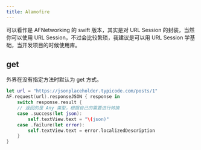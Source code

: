 ```yaml
---
title: Alamofire
---
```


可以看作是 AFNetworking 的 swift 版本，其实是对 URL Session 的封装，当然你可以使用 URL Session，不过会比较繁琐，我建议是可以用 URL Session 学基础，当开发项目的时候使用库。

## get

外界在没有指定方法时默认为 get 方式。

```swift
let url = "https://jsonplaceholder.typicode.com/posts/1"
AF.request(url).responseJSON { response in
    switch response.result {
    // 返回的是 Any 类型，根据自己的需要进行转换
    case .success(let json):
        self.textView.text = "\(json)"
    case .failure(let error):
        self.textView.text = error.localizedDescription
    }
}
```

##  